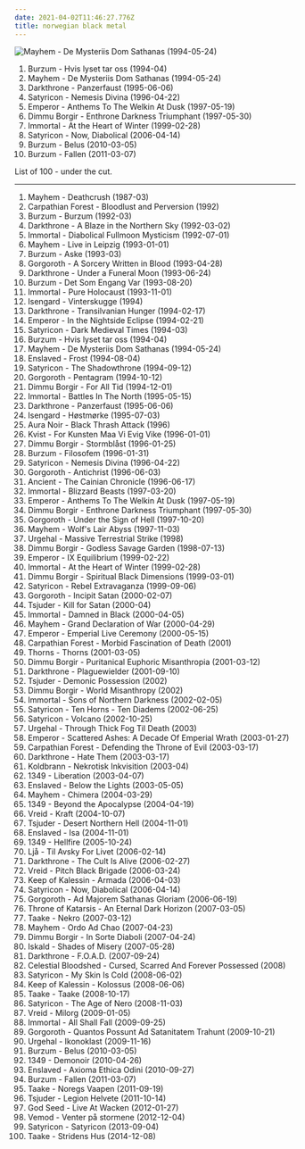 ```yaml
---
date: 2021-04-02T11:46:27.776Z
title: norwegian black metal
---
```

![Mayhem - De Mysteriis Dom Sathanas (1994-05-24)](http://coverartarchive.org/release/a8843c8b-2b8f-44b7-be46-c5a78942849e/21866237801-500.jpg "Mayhem - De Mysteriis Dom Sathanas (1994-05-24)")
<ol class="albums">
<li data-cover="http://coverartarchive.org/release/b6928219-0772-39ac-8156-91a609b2fd5e/1123335808-500.jpg" data-tags="black metal" role="button">Burzum - Hvis lyset tar oss (1994-04)</li>
<li data-cover="http://coverartarchive.org/release/a8843c8b-2b8f-44b7-be46-c5a78942849e/21866237801-500.jpg" data-tags="black metal" role="button">Mayhem - De Mysteriis Dom Sathanas (1994-05-24)</li>
<li data-cover="https://img.discogs.com/MPLtz71BsHLYzqnBBbvgH7WO_lc=/fit-in/600x454/filters:strip_icc():format(jpeg):mode_rgb():quality(90)/discogs-images/R-1373140-1334654294.jpeg.jpg" data-tags="black metal" role="button">Darkthrone - Panzerfaust (1995-06-06)</li>
<li data-cover="https://img.discogs.com/cNhyGiPa18oIAK7F52ij5CIZrFM=/fit-in/562x556/filters:strip_icc():format(jpeg):mode_rgb():quality(90)/discogs-images/R-2133956-1348802991-3436.jpeg.jpg" data-tags="black metal" role="button">Satyricon - Nemesis Divina (1996-04-22)</li>
<li data-cover="http://coverartarchive.org/release/8bce7d2e-cddd-38d3-86b7-d2c53e9d17aa/6830358041-500.jpg" data-tags="black metal, symphonic black metal" role="button">Emperor - Anthems To The Welkin At Dusk (1997-05-19)</li>
<li data-cover="http://coverartarchive.org/release/c51f27b8-ffd7-4b53-aa4e-2687e213e30f/4798121885-500.jpg" data-tags="symphonic black metal, black metal" role="button">Dimmu Borgir - Enthrone Darkness Triumphant (1997-05-30)</li>
<li data-cover="https://via.placeholder.com/450" data-tags="black metal" role="button">Immortal - At the Heart of Winter (1999-02-28)</li>
<li data-cover="http://coverartarchive.org/release/28d51e3f-b12c-4948-b35b-c1f5aae76ed2/25531712079-500.jpg" data-tags="black metal" role="button">Satyricon - Now, Diabolical (2006-04-14)</li>
<li data-cover="http://coverartarchive.org/release/b43a420d-f4be-3e74-836f-a3732718c92b/1480049199-500.jpg" data-tags="black metal, atmospheric black metal" role="button">Burzum - Belus (2010-03-05)</li>
<li data-cover="http://coverartarchive.org/release/79f5becc-31b7-4b47-a0b1-12a90b745c6e/9142497826-500.jpg" data-tags="black metal, atmospheric black metal" role="button">Burzum - Fallen (2011-03-07)</li>
</ol>
List of 100 - under the cut.
<!-- more -->

_________________

<ol class="albums">
<li data-cover="https://img.discogs.com/NFSBv5D5-cD35TZBCGvB5nR2yjA=/fit-in/600x598/filters:strip_icc():format(jpeg):mode_rgb():quality(90)/discogs-images/R-1278994-1485596375-1950.jpeg.jpg" data-tags="black metal" role="button">
Mayhem - Deathcrush (1987-03)
</li>
<li data-cover="https://img.discogs.com/QVRzBHKAVbhSe141OxfJQRn3mac=/fit-in/500x500/filters:strip_icc():format(jpeg):mode_rgb():quality(90)/discogs-images/R-4096915-1355112299-5303.jpeg.jpg" data-tags="black metal, norwegian, norwegian black metal" role="button">
Carpathian Forest - Bloodlust and Perversion (1992)
</li>
<li data-cover="http://coverartarchive.org/release/c6e9caed-aeb3-4de7-b47e-0c9c9b91a1dc/6619076015-500.jpg" data-tags="black metal" role="button">
Burzum - Burzum (1992-03)
</li>
<li data-cover="http://coverartarchive.org/release/c75ff366-2c7f-4c58-b900-391d2b5aaf33/7290226551-500.jpg" data-tags="black metal" role="button">
Darkthrone - A Blaze in the Northern Sky (1992-03-02)
</li>
<li data-cover="https://img.discogs.com/6vENLNWBl3xz5YO7VRIoag7373A=/fit-in/600x600/filters:strip_icc():format(jpeg):mode_rgb():quality(90)/discogs-images/R-1834012-1304289973.jpeg.jpg" data-tags="black metal" role="button">
Immortal - Diabolical Fullmoon Mysticism (1992-07-01)
</li>
<li data-cover="https://via.placeholder.com/450" data-tags="black metal" role="button">
Mayhem - Live in Leipzig (1993-01-01)
</li>
<li data-cover="http://coverartarchive.org/release/9642f427-dc28-4c06-81f3-0a4ef7c4de62/3763374815-500.jpg" data-tags="black metal" role="button">
Burzum - Aske (1993-03)
</li>
<li data-cover="http://coverartarchive.org/release/be7fe10b-1bf8-4591-86e8-f25e186d8b61/5950177561-500.jpg" data-tags="black metal, raw black metal" role="button">
Gorgoroth - A Sorcery Written in Blood (1993-04-28)
</li>
<li data-cover="https://via.placeholder.com/450" data-tags="black metal" role="button">
Darkthrone - Under a Funeral Moon (1993-06-24)
</li>
<li data-cover="http://coverartarchive.org/release/3861949d-7f28-3925-86a3-f3bf71da8e02/1479882462-500.jpg" data-tags="black metal" role="button">
Burzum - Det Som Engang Var (1993-08-20)
</li>
<li data-cover="http://coverartarchive.org/release/6aac0b23-142d-3568-8fdc-5154220be48d/8068709253-500.jpg" data-tags="black metal" role="button">
Immortal - Pure Holocaust (1993-11-01)
</li>
<li data-cover="http://coverartarchive.org/release/d80e6495-00d4-49cd-8b58-290386f2d025/7729762800-500.jpg" data-tags="black metal" role="button">
Isengard - Vinterskugge (1994)
</li>
<li data-cover="http://coverartarchive.org/release/e2f25d41-736c-40e9-83b3-678f42873eb3/14548660035-500.jpg" data-tags="black metal" role="button">
Darkthrone - Transilvanian Hunger (1994-02-17)
</li>
<li data-cover="https://via.placeholder.com/450" data-tags="black metal" role="button">
Emperor - In the Nightside Eclipse (1994-02-21)
</li>
<li data-cover="https://via.placeholder.com/450" data-tags="black metal" role="button">
Satyricon - Dark Medieval Times (1994-03)
</li>
<li data-cover="http://coverartarchive.org/release/b6928219-0772-39ac-8156-91a609b2fd5e/1123335808-500.jpg" data-tags="black metal" role="button">
Burzum - Hvis lyset tar oss (1994-04)
</li>
<li data-cover="http://coverartarchive.org/release/a8843c8b-2b8f-44b7-be46-c5a78942849e/21866237801-500.jpg" data-tags="black metal" role="button">
Mayhem - De Mysteriis Dom Sathanas (1994-05-24)
</li>
<li data-cover="http://coverartarchive.org/release/ca7d60c3-7812-41c8-bfe9-0ca2aeb484e2/19073133350-500.jpg" data-tags="black metal" role="button">
Enslaved - Frost (1994-08-04)
</li>
<li data-cover="https://img.discogs.com/TLuei5VFj9jikf-RXnvqh4ojR8U=/fit-in/600x479/filters:strip_icc():format(jpeg):mode_rgb():quality(90)/discogs-images/R-5956936-1407345856-2710.jpeg.jpg" data-tags="black metal" role="button">
Satyricon - The Shadowthrone (1994-09-12)
</li>
<li data-cover="http://coverartarchive.org/release/e5d74976-217a-4f65-99df-d2b256be09e1/5930810741-500.jpg" data-tags="black metal" role="button">
Gorgoroth - Pentagram (1994-10-12)
</li>
<li data-cover="http://coverartarchive.org/release/02ded4d3-468e-472e-9084-a6a11543d34d/4602331519-500.jpg" data-tags="black metal, symphonic black metal" role="button">
Dimmu Borgir - For All Tid (1994-12-01)
</li>
<li data-cover="https://img.discogs.com/6vENLNWBl3xz5YO7VRIoag7373A=/fit-in/600x600/filters:strip_icc():format(jpeg):mode_rgb():quality(90)/discogs-images/R-1834012-1304289973.jpeg.jpg" data-tags="black metal" role="button">
Immortal - Battles In The North (1995-05-15)
</li>
<li data-cover="https://img.discogs.com/MPLtz71BsHLYzqnBBbvgH7WO_lc=/fit-in/600x454/filters:strip_icc():format(jpeg):mode_rgb():quality(90)/discogs-images/R-1373140-1334654294.jpeg.jpg" data-tags="black metal" role="button">
Darkthrone - Panzerfaust (1995-06-06)
</li>
<li data-cover="https://img.discogs.com/KLsHPCXjeJ98_ZFMwg9mwAxc07k=/fit-in/300x300/filters:strip_icc():format(jpeg):mode_rgb():quality(90)/discogs-images/R-6978183-1430847414-6989.jpeg.jpg" data-tags="black metal, norwegian black metal" role="button">
Isengard - Høstmørke (1995-07-03)
</li>
<li data-cover="https://via.placeholder.com/450" data-tags="thrash metal, blackened thrash metal, black metal" role="button">
Aura Noir - Black Thrash Attack (1996)
</li>
<li data-cover="http://coverartarchive.org/release/cb4f0856-9a19-4bd3-805a-585873013c16/2694369151-500.jpg" data-tags="black metal" role="button">
Kvist - For Kunsten Maa Vi Evig Vike (1996-01-01)
</li>
<li data-cover="http://coverartarchive.org/release/e5f8f5dd-73cb-417e-aa88-a14f15619763/5166048158-500.jpg" data-tags="black metal, symphonic black metal" role="button">
Dimmu Borgir - Stormblåst (1996-01-25)
</li>
<li data-cover="http://coverartarchive.org/release/1ce9177c-62a0-4403-a7ee-7359026fcbf6/24337783733-500.jpg" data-tags="black metal" role="button">
Burzum - Filosofem (1996-01-31)
</li>
<li data-cover="https://img.discogs.com/cNhyGiPa18oIAK7F52ij5CIZrFM=/fit-in/562x556/filters:strip_icc():format(jpeg):mode_rgb():quality(90)/discogs-images/R-2133956-1348802991-3436.jpeg.jpg" data-tags="black metal" role="button">
Satyricon - Nemesis Divina (1996-04-22)
</li>
<li data-cover="https://via.placeholder.com/450" data-tags="black metal" role="button">
Gorgoroth - Antichrist (1996-06-03)
</li>
<li data-cover="http://coverartarchive.org/release/7cbf1644-b287-33a1-8ba3-43bc73690df1/26042318035-500.jpg" data-tags="black metal, atmospheric black metal, melodic black metal" role="button">
Ancient - The Cainian Chronicle (1996-06-17)
</li>
<li data-cover="https://via.placeholder.com/450" data-tags="black metal" role="button">
Immortal - Blizzard Beasts (1997-03-20)
</li>
<li data-cover="http://coverartarchive.org/release/8bce7d2e-cddd-38d3-86b7-d2c53e9d17aa/6830358041-500.jpg" data-tags="black metal, symphonic black metal" role="button">
Emperor - Anthems To The Welkin At Dusk (1997-05-19)
</li>
<li data-cover="http://coverartarchive.org/release/c51f27b8-ffd7-4b53-aa4e-2687e213e30f/4798121885-500.jpg" data-tags="symphonic black metal, black metal" role="button">
Dimmu Borgir - Enthrone Darkness Triumphant (1997-05-30)
</li>
<li data-cover="https://via.placeholder.com/450" data-tags="black metal" role="button">
Gorgoroth - Under the Sign of Hell (1997-10-20)
</li>
<li data-cover="https://img.discogs.com/ID32kT-CbFu2_RxNBWkXZaNGlQk=/fit-in/400x388/filters:strip_icc():format(jpeg):mode_rgb():quality(90)/discogs-images/R-5487249-1394641827-6457.jpeg.jpg" data-tags="black metal" role="button">
Mayhem - Wolf's Lair Abyss (1997-11-03)
</li>
<li data-cover="https://via.placeholder.com/450" data-tags="black metal, norwegian black metal" role="button">
Urgehal - Massive Terrestrial Strike (1998)
</li>
<li data-cover="https://img.discogs.com/M-pFRuNirZcVM7Pn5OHuLqa6C8M=/fit-in/600x528/filters:strip_icc():format(jpeg):mode_rgb():quality(90)/discogs-images/R-6668617-1481961616-5739.jpeg.jpg" data-tags="symphonic black metal" role="button">
Dimmu Borgir - Godless Savage Garden (1998-07-13)
</li>
<li data-cover="http://coverartarchive.org/release/186a1cc2-1b6a-382a-933d-ee6eca46423b/3193080078-500.jpg" data-tags="black metal" role="button">
Emperor - IX Equilibrium (1999-02-22)
</li>
<li data-cover="https://via.placeholder.com/450" data-tags="black metal" role="button">
Immortal - At the Heart of Winter (1999-02-28)
</li>
<li data-cover="http://coverartarchive.org/release/32ebc0bd-4573-3a9b-9d6d-3a9e0556c166/3479063559-500.jpg" data-tags="symphonic black metal, black metal" role="button">
Dimmu Borgir - Spiritual Black Dimensions (1999-03-01)
</li>
<li data-cover="https://via.placeholder.com/450" data-tags="black metal" role="button">
Satyricon - Rebel Extravaganza (1999-09-06)
</li>
<li data-cover="https://img.discogs.com/2wdaZI4qzsNNfWClyjjae3qeuV4=/fit-in/600x599/filters:strip_icc():format(jpeg):mode_rgb():quality(90)/discogs-images/R-379772-1615845098-3413.jpeg.jpg" data-tags="black metal" role="button">
Gorgoroth - Incipit Satan (2000-02-07)
</li>
<li data-cover="https://img.discogs.com/p1_YXoPwU0K-OS0LqGVzUWNiuc8=/fit-in/300x300/filters:strip_icc():format(jpeg):mode_rgb():quality(90)/discogs-images/R-8177595-1463222916-2006.jpeg.jpg" data-tags="black metal" role="button">
Tsjuder - Kill for Satan (2000-04)
</li>
<li data-cover="http://coverartarchive.org/release/d93257e0-a98e-48e6-a977-f318357b9e1a/2681144591-500.jpg" data-tags="black metal" role="button">
Immortal - Damned in Black (2000-04-05)
</li>
<li data-cover="http://coverartarchive.org/release/12e3767d-d674-4150-bc52-9d197c7778c1/13866484117-500.jpg" data-tags="black metal" role="button">
Mayhem - Grand Declaration of War (2000-04-29)
</li>
<li data-cover="https://img.discogs.com/QS2pqa3jqCafqsymOZcO9owgPh4=/fit-in/600x585/filters:strip_icc():format(jpeg):mode_rgb():quality(90)/discogs-images/R-4319673-1519480785-4388.jpeg.jpg" data-tags="black metal" role="button">
Emperor - Emperial Live Ceremony (2000-05-15)
</li>
<li data-cover="https://img.discogs.com/f9ZyjFScNR-LrZ03_J-5you4ujk=/fit-in/600x592/filters:strip_icc():format(jpeg):mode_rgb():quality(90)/discogs-images/R-379887-1506475755-2205.jpeg.jpg" data-tags="black metal" role="button">
Carpathian Forest - Morbid Fascination of Death (2001)
</li>
<li data-cover="http://coverartarchive.org/release/8b3310df-e9ca-4ce9-ab5a-2090d7ba2aaf/19879101265-500.jpg" data-tags="black metal" role="button">
Thorns - Thorns (2001-03-05)
</li>
<li data-cover="http://coverartarchive.org/release/69a8e3b3-eabb-4134-9b14-2ce42a1b6776/13136914759-500.jpg" data-tags="symphonic black metal, black metal" role="button">
Dimmu Borgir - Puritanical Euphoric Misanthropia (2001-03-12)
</li>
<li data-cover="http://coverartarchive.org/release/a00d18db-6a11-42a3-8be7-154fec03d87f/2676449294-500.jpg" data-tags="black metal" role="button">
Darkthrone - Plaguewielder (2001-09-10)
</li>
<li data-cover="http://coverartarchive.org/release/2ef6c1bc-ad49-4090-bc03-de89ce20b633/2651046663-500.jpg" data-tags="black metal" role="button">
Tsjuder - Demonic Possession (2002)
</li>
<li data-cover="http://coverartarchive.org/release/14c24481-a899-405f-b2d3-bd1a820e3b46/3445290056-500.jpg" data-tags="black metal, symphonic black metal" role="button">
Dimmu Borgir - World Misanthropy (2002)
</li>
<li data-cover="https://via.placeholder.com/450" data-tags="black metal" role="button">
Immortal - Sons of Northern Darkness (2002-02-05)
</li>
<li data-cover="https://img.discogs.com/TLuei5VFj9jikf-RXnvqh4ojR8U=/fit-in/600x479/filters:strip_icc():format(jpeg):mode_rgb():quality(90)/discogs-images/R-5956936-1407345856-2710.jpeg.jpg" data-tags="black metal, melodic black metal" role="button">
Satyricon - Ten Horns - Ten Diadems (2002-06-25)
</li>
<li data-cover="https://via.placeholder.com/450" data-tags="black metal" role="button">
Satyricon - Volcano (2002-10-25)
</li>
<li data-cover="https://via.placeholder.com/450" data-tags="black metal" role="button">
Urgehal - Through Thick Fog Til Death (2003)
</li>
<li data-cover="http://coverartarchive.org/release/781e113d-ab7b-4c71-af6c-b64a36f722c5/2996923905-500.jpg" data-tags="black metal" role="button">
Emperor - Scattered Ashes: A Decade Of Emperial Wrath (2003-01-27)
</li>
<li data-cover="http://coverartarchive.org/release/7660b39d-04a6-421f-8b32-e32e1f85d4ed/14774566853-500.jpg" data-tags="black metal" role="button">
Carpathian Forest - Defending the Throne of Evil (2003-03-17)
</li>
<li data-cover="https://via.placeholder.com/450" data-tags="black metal" role="button">
Darkthrone - Hate Them (2003-03-17)
</li>
<li data-cover="https://via.placeholder.com/450" data-tags="black metal" role="button">
Koldbrann - Nekrotisk Inkvisition (2003-04)
</li>
<li data-cover="https://via.placeholder.com/450" data-tags="black metal" role="button">
1349 - Liberation (2003-04-07)
</li>
<li data-cover="http://coverartarchive.org/release/113463f1-9031-4f28-840c-c7dbcbdc259a/19073928687-500.jpg" data-tags="black metal, progressive black metal, progressive metal" role="button">
Enslaved - Below the Lights (2003-05-05)
</li>
<li data-cover="http://coverartarchive.org/release/134cb4d9-fe94-3e11-8faf-2155819744c9/19641933580-500.jpg" data-tags="black metal" role="button">
Mayhem - Chimera (2004-03-29)
</li>
<li data-cover="http://coverartarchive.org/release/9b3e6363-2d1b-4ea0-8bc5-ed849e3a8d75/13320177159-500.jpg" data-tags="black metal" role="button">
1349 - Beyond the Apocalypse (2004-04-19)
</li>
<li data-cover="https://img.discogs.com/naHhlRqCszJzYDJl-EegDz-NcbY=/fit-in/450x450/filters:strip_icc():format(jpeg):mode_rgb():quality(90)/discogs-images/R-2849582-1303856900.jpeg.jpg" data-tags="black metal" role="button">
Vreid - Kraft (2004-10-07)
</li>
<li data-cover="https://via.placeholder.com/450" data-tags="black metal" role="button">
Tsjuder - Desert Northern Hell (2004-11-01)
</li>
<li data-cover="http://coverartarchive.org/release/87f61dc3-7f56-4db3-aed5-894413507758/3815436898-500.jpg" data-tags="black metal, progressive black metal, progressive metal" role="button">
Enslaved - Isa (2004-11-01)
</li>
<li data-cover="https://img.discogs.com/CkBSsvg2C8X1iWgsZLpkqZEGXq0=/fit-in/150x150/filters:strip_icc():format(jpeg):mode_rgb():quality(90)/discogs-images/R-6141682-1412114317-4162.jpeg.jpg" data-tags="black metal" role="button">
1349 - Hellfire (2005-10-24)
</li>
<li data-cover="https://img.discogs.com/v-nvUM7-tD1bzqRPWIeJF9871tA=/fit-in/200x200/filters:strip_icc():format(jpeg):mode_rgb():quality(90)/discogs-images/R-1287162-1439554337-9508.jpeg.jpg" data-tags="black metal" role="button">
Ljå - Til Avsky For Livet (2006-02-14)
</li>
<li data-cover="https://via.placeholder.com/450" data-tags="black metal" role="button">
Darkthrone - The Cult Is Alive (2006-02-27)
</li>
<li data-cover="https://img.discogs.com/Vx8rlnzG3Gcaeb0G7LzEVoIzu-Y=/fit-in/598x600/filters:strip_icc():format(jpeg):mode_rgb():quality(90)/discogs-images/R-1241736-1203172873.jpeg.jpg" data-tags="black metal" role="button">
Vreid - Pitch Black Brigade (2006-03-24)
</li>
<li data-cover="https://via.placeholder.com/450" data-tags="black metal, melodic black metal" role="button">
Keep of Kalessin - Armada (2006-04-03)
</li>
<li data-cover="http://coverartarchive.org/release/28d51e3f-b12c-4948-b35b-c1f5aae76ed2/25531712079-500.jpg" data-tags="black metal" role="button">
Satyricon - Now, Diabolical (2006-04-14)
</li>
<li data-cover="https://img.discogs.com/2wdaZI4qzsNNfWClyjjae3qeuV4=/fit-in/600x599/filters:strip_icc():format(jpeg):mode_rgb():quality(90)/discogs-images/R-379772-1615845098-3413.jpeg.jpg" data-tags="black metal" role="button">
Gorgoroth - Ad Majorem Sathanas Gloriam (2006-06-19)
</li>
<li data-cover="http://coverartarchive.org/release/883a6aca-a277-4d5c-b44e-4420241dde2a/3426773369-500.jpg" data-tags="black metal, norwegian black metal, great live band go see them" role="button">
Throne of Katarsis - An Eternal Dark Horizon (2007-03-05)
</li>
<li data-cover="http://coverartarchive.org/release/56a81f6d-c806-4cd9-a633-bf124b59f826/9017373488-500.jpg" data-tags="black metal" role="button">
Taake - Nekro (2007-03-12)
</li>
<li data-cover="https://via.placeholder.com/450" data-tags="black metal" role="button">
Mayhem - Ordo Ad Chao (2007-04-23)
</li>
<li data-cover="https://img.discogs.com/M-pFRuNirZcVM7Pn5OHuLqa6C8M=/fit-in/600x528/filters:strip_icc():format(jpeg):mode_rgb():quality(90)/discogs-images/R-6668617-1481961616-5739.jpeg.jpg" data-tags="symphonic black metal, black metal" role="button">
Dimmu Borgir - In Sorte Diaboli (2007-04-24)
</li>
<li data-cover="https://via.placeholder.com/450" data-tags="black metal, melodic black metal, norwegian black metal" role="button">
Iskald - Shades of Misery (2007-05-28)
</li>
<li data-cover="https://via.placeholder.com/450" data-tags="black metal, black n roll" role="button">
Darkthrone - F.O.A.D. (2007-09-24)
</li>
<li data-cover="http://coverartarchive.org/release/726c0064-5c7a-4076-89aa-2fb0252e4175/11585937673-500.jpg" data-tags="norwegian black metal, nidrosian black metal" role="button">
Celestial Bloodshed - Cursed, Scarred And Forever Possessed (2008)
</li>
<li data-cover="https://via.placeholder.com/450" data-tags="black metal, metal" role="button">
Satyricon - My Skin Is Cold (2008-06-02)
</li>
<li data-cover="https://img.discogs.com/yY0e0uNGtErB3odnhVdLNKbDO9c=/fit-in/500x500/filters:strip_icc():format(jpeg):mode_rgb():quality(90)/discogs-images/R-6299143-1415901499-6926.jpeg.jpg" data-tags="black metal" role="button">
Keep of Kalessin - Kolossus (2008-06-06)
</li>
<li data-cover="https://img.discogs.com/q89n-ILYh5LyZuUz3g_-vk6oxwo=/fit-in/600x588/filters:strip_icc():format(jpeg):mode_rgb():quality(90)/discogs-images/R-3820372-1345708435-8017.jpeg.jpg" data-tags="black metal" role="button">
Taake - Taake (2008-10-17)
</li>
<li data-cover="http://coverartarchive.org/release/82ba157c-ecd9-4d15-b886-5db6fcbe6b46/21611415782-500.jpg" data-tags="black metal" role="button">
Satyricon - The Age of Nero (2008-11-03)
</li>
<li data-cover="http://coverartarchive.org/release/da106ea0-af20-4b7d-b6ab-7888d52be135/22031958555-500.jpg" data-tags="black metal" role="button">
Vreid - Milorg (2009-01-05)
</li>
<li data-cover="http://coverartarchive.org/release/b4d4730a-36fe-3ce8-8754-be591558c5c3/15086870208-500.jpg" data-tags="black metal" role="button">
Immortal - All Shall Fall (2009-09-25)
</li>
<li data-cover="https://via.placeholder.com/450" data-tags="black metal" role="button">
Gorgoroth - Quantos Possunt Ad Satanitatem Trahunt (2009-10-21)
</li>
<li data-cover="https://via.placeholder.com/450" data-tags="black metal" role="button">
Urgehal - Ikonoklast (2009-11-16)
</li>
<li data-cover="http://coverartarchive.org/release/b43a420d-f4be-3e74-836f-a3732718c92b/1480049199-500.jpg" data-tags="black metal, atmospheric black metal" role="button">
Burzum - Belus (2010-03-05)
</li>
<li data-cover="https://via.placeholder.com/450" data-tags="black metal" role="button">
1349 - Demonoir (2010-04-26)
</li>
<li data-cover="http://coverartarchive.org/release/bb28ab0e-2206-301b-aa52-cec4e5f56002/2676810399-500.jpg" data-tags="progressive black metal, 2010, black metal, progressive metal" role="button">
Enslaved - Axioma Ethica Odini (2010-09-27)
</li>
<li data-cover="http://coverartarchive.org/release/79f5becc-31b7-4b47-a0b1-12a90b745c6e/9142497826-500.jpg" data-tags="black metal, atmospheric black metal" role="button">
Burzum - Fallen (2011-03-07)
</li>
<li data-cover="https://img.discogs.com/NECvp4XItuaiu9ANZFCFqERRoq0=/fit-in/600x450/filters:strip_icc():format(jpeg):mode_rgb():quality(90)/discogs-images/R-9278141-1477831146-7510.jpeg.jpg" data-tags="black metal, norwegian black metal" role="button">
Taake - Noregs Vaapen (2011-09-19)
</li>
<li data-cover="https://via.placeholder.com/450" data-tags="black metal" role="button">
Tsjuder - Legion Helvete (2011-10-14)
</li>
<li data-cover="http://coverartarchive.org/release/7ff7cd62-79b5-4ddc-8fe0-8075dd307239/9232627525-500.jpg" data-tags="black metal, norwegian black metal" role="button">
God Seed - Live At Wacken (2012-01-27)
</li>
<li data-cover="http://coverartarchive.org/release/6b3a50e4-db1f-45eb-9879-485c6a6523f3/3115251344-500.jpg" data-tags="2012, black metal" role="button">
Vemod - Venter på stormene (2012-12-04)
</li>
<li data-cover="http://coverartarchive.org/release/a5d0778c-5c37-4bf8-b556-1519e0f44016/5555601159-500.jpg" data-tags="black metal, 2013" role="button">
Satyricon - Satyricon (2013-09-04)
</li>
<li data-cover="http://coverartarchive.org/release/0c708fe5-c463-4b44-a361-0c5b01483599/8865714668-500.jpg" data-tags="2014, black metal, norwegian black metal" role="button">
Taake - Stridens Hus (2014-12-08)
</li>
</ol>
